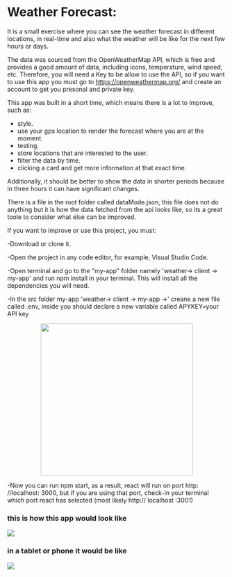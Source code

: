 # Weather Forecast:

It is a small exercise where you can see the weather forecast in different locations, in real-time and also what the weather will be like for the next few hours or days.

The data was sourced from the OpenWeatherMap API, which is free and provides a good amount of data, including icons, temperature, wind speed, etc. Therefore, you will need a Key to be allow to use the API, so if you want to use this app you must go to https://openweathermap.org/ and create an account to get you presonal and private key.

This app was built in a short time, which means there is a lot to improve, such as:
- style.
- use your gps location to render the forecast where you are at the moment.
- testing.
- store locations that are interested to the user.
- filter the data by time.
- clicking a card and get more information at that exact time.

Additionally, it should be better to show the data in shorter periods because in three hours it can have significant changes.

There is a file in the root folder called dataMode.json, this file does not do anything but it is how the data fetched from the api looks like, so its a great toole to consider what else can be improved. 

If you want to improve or use this project, you must:

-Download or clone it.

-Open the project in any code editor, for example, Visual Studio Code.

-Open terminal and go to the "my-app" folder namely 'weather-> client -> my-app' and run npm install in your terminal. This will install all the dependencies you will need.

-In the src folder my-app 'weather-> client -> my-app ->' creane a new file called .env, inside you should declare a new variable called APYKEY=your API key

<div align="center">
<img src="https://user-images.githubusercontent.com/69245960/116479883-ac9a3680-a880-11eb-8966-4ab8853c2a45.png" width="350"></img>
</div>

-Now you can run npm start, as a result, react will run on port http: //localhost: 3000, but if you are using that port, check-in your terminal which port react has selected (most likely http:// localhost :3001)

<h3>this is how this app would look like</h3>
<img src="https://user-images.githubusercontent.com/69245960/116417939-ff9dca80-a83b-11eb-8861-eba779e189ae.png"></img>


<h3>in a tablet or phone it would be like</h3>
<img src="https://user-images.githubusercontent.com/69245960/116417943-00cef780-a83c-11eb-965e-3b86baceea7f.png"></img>
